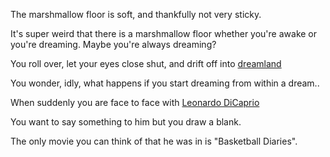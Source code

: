 The marshmallow floor is soft, and thankfully not very sticky.

It's super weird that there is a marshmallow floor whether you're awake or you're dreaming. Maybe you're always
dreaming?

You roll over, let your eyes close shut, and drift off into [dreamland](../dream/dream.md)

You wonder, idly, what happens if you start dreaming from within a dream..

When suddenly you are face to face with [Leonardo DiCaprio](./dream-ception/dream-ception.md)

You want to say something to him but you draw a blank.

The only movie you can think of that he was in is "Basketball Diaries".